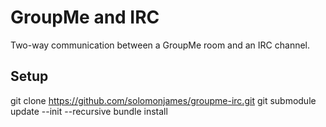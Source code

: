 GroupMe and IRC
================

Two-way communication between a GroupMe room and an IRC channel.

Setup
-----

git clone https://github.com/solomonjames/groupme-irc.git
git submodule update --init --recursive
bundle install
